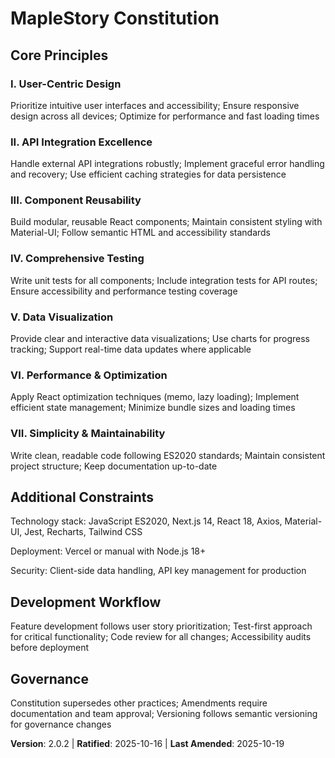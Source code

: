 <!-- Sync Impact Report
Version change: 2.0.1 → 2.0.2
List of modified principles: none
Added sections: none
Removed sections: none
Templates requiring updates: none
Follow-up TODOs: none
-->

# MapleStory Constitution

## Core Principles

### I. User-Centric Design

Prioritize intuitive user interfaces and accessibility; Ensure responsive design across all devices; Optimize for performance and fast loading times

### II. API Integration Excellence

Handle external API integrations robustly; Implement graceful error handling and recovery; Use efficient caching strategies for data persistence

### III. Component Reusability

Build modular, reusable React components; Maintain consistent styling with Material-UI; Follow semantic HTML and accessibility standards

### IV. Comprehensive Testing

Write unit tests for all components; Include integration tests for API routes; Ensure accessibility and performance testing coverage

### V. Data Visualization

Provide clear and interactive data visualizations; Use charts for progress tracking; Support real-time data updates where applicable

### VI. Performance & Optimization

Apply React optimization techniques (memo, lazy loading); Implement efficient state management; Minimize bundle sizes and loading times

### VII. Simplicity & Maintainability

Write clean, readable code following ES2020 standards; Maintain consistent project structure; Keep documentation up-to-date

## Additional Constraints

Technology stack: JavaScript ES2020, Next.js 14, React 18, Axios, Material-UI, Jest, Recharts, Tailwind CSS

Deployment: Vercel or manual with Node.js 18+

Security: Client-side data handling, API key management for production

## Development Workflow

Feature development follows user story prioritization; Test-first approach for critical functionality; Code review for all changes; Accessibility audits before deployment

## Governance

Constitution supersedes other practices; Amendments require documentation and team approval; Versioning follows semantic versioning for governance changes

**Version**: 2.0.2 | **Ratified**: 2025-10-16 | **Last Amended**: 2025-10-19
